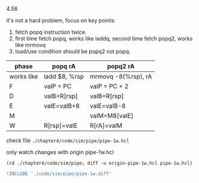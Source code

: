 4.58

it's not a hard problem, focus on key points:

1. fetch popq instruction twice.
2. first time fetch popq, works like iaddq; second
   time fetch popq2, works like mrmovq
3. load/use condition should be popq2 not popq.

|phase|popq rA|popq2 rA|
|-|-|-|
|works like|iadd $8, %rsp|mrmovq -8(%rsp), rA|
|F|valP = PC|valP = PC + 2|
|D|valB=R[rsp]|valB=R[rsp]|
|E|valE=valB+8|valE=valB-8|
|M||valM=M8[valE]|
|W|R[rsp]=valE|R[rA]=valM|

check file `./chapter4/code/sim/pipe/pipe-1w.hcl`

only watch changes with origin pipe-1w.hcl

    (cd ./chapter4/code/sim/pipe; diff -u origin-pipe-1w.hcl pipe-1w.hcl)

```diff
!INCLUDE './code/sim/pipe/pipe-1w.diff'
```
